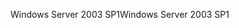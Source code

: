 <span data-ttu-id="f8d6c-101">Windows Server 2003 SP1</span><span class="sxs-lookup"><span data-stu-id="f8d6c-101">Windows Server 2003 SP1</span></span>